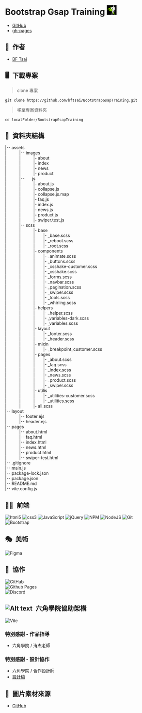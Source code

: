 # Bootstrap Gsap Training ![Alt text](images/gsap-icon.png)  

* [GitHub](https://github.com/bftsai/BootstrapGsapTraining)  
* [gh-pages](https://bftsai.github.io/BootstrapGsapTraining/)  

## 🕺&ensp;作者
  - [BF Tsai](https://github.com/bftsai)  

## 🖥&ensp;下載專案
> clone 專案  
```
git clone https://github.com/bftsai/BootstrapGsapTraining.git   
```

> 移至專案資料夾  
```
cd localFolder/BootstrapGsapTraining  
```

## 📂&ensp;資料夾結構
|-- assets  
|&emsp;&emsp;&emsp;|-- images  
|&emsp;&emsp;&emsp;|&emsp;&emsp;&emsp;|- about  
|&emsp;&emsp;&emsp;|&emsp;&emsp;&emsp;|- index  
|&emsp;&emsp;&emsp;|&emsp;&emsp;&emsp;|- news  
|&emsp;&emsp;&emsp;|&emsp;&emsp;&emsp;|- product  
|&emsp;&emsp;&emsp;|-- &emsp;&ensp;js  
|&emsp;&emsp;&emsp;|&emsp;&emsp;&emsp;|- about.js  
|&emsp;&emsp;&emsp;|&emsp;&emsp;&emsp;|- collapse.js  
|&emsp;&emsp;&emsp;|&emsp;&emsp;&emsp;|- collapse.js.map  
|&emsp;&emsp;&emsp;|&emsp;&emsp;&emsp;|- faq.js  
|&emsp;&emsp;&emsp;|&emsp;&emsp;&emsp;|- index.js  
|&emsp;&emsp;&emsp;|&emsp;&emsp;&emsp;|- news.js  
|&emsp;&emsp;&emsp;|&emsp;&emsp;&emsp;|- product.js  
|&emsp;&emsp;&emsp;|&emsp;&emsp;&emsp;|- swiper.test.js  
|&emsp;&emsp;&emsp;|-- scss  
|&emsp;&emsp;&emsp;|&emsp;&emsp;&emsp;|- base  
|&emsp;&emsp;&emsp;|&emsp;&emsp;&emsp;|&emsp;&emsp;|- _base.scss  
|&emsp;&emsp;&emsp;|&emsp;&emsp;&emsp;|&emsp;&emsp;|- _reboot.scss  
|&emsp;&emsp;&emsp;|&emsp;&emsp;&emsp;|&emsp;&emsp;|- _root.scss  
|&emsp;&emsp;&emsp;|&emsp;&emsp;&emsp;|- components  
|&emsp;&emsp;&emsp;|&emsp;&emsp;&emsp;|&emsp;&emsp;|- _animate.scss  
|&emsp;&emsp;&emsp;|&emsp;&emsp;&emsp;|&emsp;&emsp;|- _buttons.scss  
|&emsp;&emsp;&emsp;|&emsp;&emsp;&emsp;|&emsp;&emsp;|- _csshake-customer.scss  
|&emsp;&emsp;&emsp;|&emsp;&emsp;&emsp;|&emsp;&emsp;|- _csshake.scss  
|&emsp;&emsp;&emsp;|&emsp;&emsp;&emsp;|&emsp;&emsp;|- _forms.scss  
|&emsp;&emsp;&emsp;|&emsp;&emsp;&emsp;|&emsp;&emsp;|- _navbar.scss  
|&emsp;&emsp;&emsp;|&emsp;&emsp;&emsp;|&emsp;&emsp;|- _pagination.scss  
|&emsp;&emsp;&emsp;|&emsp;&emsp;&emsp;|&emsp;&emsp;|- _swiper.scss  
|&emsp;&emsp;&emsp;|&emsp;&emsp;&emsp;|&emsp;&emsp;|- _tools.scss  
|&emsp;&emsp;&emsp;|&emsp;&emsp;&emsp;|&emsp;&emsp;|- _whirling.scss  
|&emsp;&emsp;&emsp;|&emsp;&emsp;&emsp;|- helpers  
|&emsp;&emsp;&emsp;|&emsp;&emsp;&emsp;|&emsp;&emsp;|- _helper.scss  
|&emsp;&emsp;&emsp;|&emsp;&emsp;&emsp;|&emsp;&emsp;|- _variables-dark.scss  
|&emsp;&emsp;&emsp;|&emsp;&emsp;&emsp;|&emsp;&emsp;|- _variables.scss  
|&emsp;&emsp;&emsp;|&emsp;&emsp;&emsp;|- layout  
|&emsp;&emsp;&emsp;|&emsp;&emsp;&emsp;|&emsp;&emsp;|- _footer.scss  
|&emsp;&emsp;&emsp;|&emsp;&emsp;&emsp;|&emsp;&emsp;|- _header.scss  
|&emsp;&emsp;&emsp;|&emsp;&emsp;&emsp;|- mixin  
|&emsp;&emsp;&emsp;|&emsp;&emsp;&emsp;|&emsp;&emsp;|- _breakpoint_customer.scss  
|&emsp;&emsp;&emsp;|&emsp;&emsp;&emsp;|- pages  
|&emsp;&emsp;&emsp;|&emsp;&emsp;&emsp;|&emsp;&emsp;|- _about.scss  
|&emsp;&emsp;&emsp;|&emsp;&emsp;&emsp;|&emsp;&emsp;|- _faq.scss  
|&emsp;&emsp;&emsp;|&emsp;&emsp;&emsp;|&emsp;&emsp;|- _index.scss  
|&emsp;&emsp;&emsp;|&emsp;&emsp;&emsp;|&emsp;&emsp;|- _news.scss  
|&emsp;&emsp;&emsp;|&emsp;&emsp;&emsp;|&emsp;&emsp;|- _product.scss  
|&emsp;&emsp;&emsp;|&emsp;&emsp;&emsp;|&emsp;&emsp;|- _swiper.scss  
|&emsp;&emsp;&emsp;|&emsp;&emsp;&emsp;|- utilis  
|&emsp;&emsp;&emsp;|&emsp;&emsp;&emsp;|&emsp;&emsp;|- _utilities-customer.scss  
|&emsp;&emsp;&emsp;|&emsp;&emsp;&emsp;|&emsp;&emsp;|- _utilities.scss  
|&emsp;&emsp;&emsp;|&emsp;&emsp;&emsp;|- all.scss  
|-- layout  
|&emsp;&emsp;&emsp;|-- footer.ejs  
|&emsp;&emsp;&emsp;|-- header.ejs  
|-- pages  
|&emsp;&emsp;&emsp;|-- about.html  
|&emsp;&emsp;&emsp;|-- faq.html  
|&emsp;&emsp;&emsp;|-- index.html  
|&emsp;&emsp;&emsp;|-- news.html  
|&emsp;&emsp;&emsp;|-- product.html  
|&emsp;&emsp;&emsp;|-- swiper-test.html  
|-- .gitignore  
|-- main.js  
|-- package-lock.json  
|-- package.json  
|-- README.md  
|-- vite.config.js  

## 🧑‍💻&ensp;前端
![html5](https://camo.githubusercontent.com/49fbb99f92674cc6825349b154b65aaf4064aec465d61e8e1f9fb99da3d922a1/68747470733a2f2f696d672e736869656c64732e696f2f62616467652f68746d6c352d2532334533344632362e7376673f7374796c653d666f722d7468652d6261646765266c6f676f3d68746d6c35266c6f676f436f6c6f723d7768697465)
![css3](https://camo.githubusercontent.com/e6b67b27998fca3bccf4c0ee479fc8f9de09d91f389cccfbe6cb1e29c10cfbd7/68747470733a2f2f696d672e736869656c64732e696f2f62616467652f637373332d2532333135373242362e7376673f7374796c653d666f722d7468652d6261646765266c6f676f3d63737333266c6f676f436f6c6f723d7768697465)
![JavaScript](https://img.shields.io/badge/javascript-%23323330.svg?style=for-the-badge&logo=javascript&logoColor=%23F7DF1E)
![jQuery](https://img.shields.io/badge/jquery-%230769AD.svg?style=for-the-badge&logo=jquery&logoColor=white)
![NPM](https://img.shields.io/badge/NPM-%23CB3837.svg?style=for-the-badge&logo=npm&logoColor=white)
![NodeJS](https://img.shields.io/badge/node.js-6DA55F?style=for-the-badge&logo=node.js&logoColor=white)
![Git](https://img.shields.io/badge/git-%23F05033.svg?style=for-the-badge&logo=git&logoColor=white)
![Bootstrap](https://img.shields.io/badge/bootstrap-%238511FA.svg?style=for-the-badge&logo=bootstrap&logoColor=white)  

## 🎭&ensp;美術  
![Figma](https://img.shields.io/badge/figma-%23F24E1E?style=for-the-badge&logo=figma&logoColor=white)    

## 🤝&ensp;協作  
![GitHub](https://img.shields.io/badge/github-%23121011.svg?style=for-the-badge&logo=github&logoColor=white)  
![Github Pages](https://img.shields.io/badge/github%20pages-121013?style=for-the-badge&logo=github&logoColor=white)  
![Discord](https://img.shields.io/badge/Discord-%235865F2.svg?style=for-the-badge&logo=discord&logoColor=white)  

## ![Alt text](hexschool-logo.png)&ensp;六角學院協助架構
![Vite](https://img.shields.io/badge/vite-%23646CFF.svg?style=for-the-badge&logo=vite&logoColor=white)
### 特別感謝 - 作品指導
  - 六角學院 / 洧杰老師
    
### 特別感謝 - 設計協作
  - 六角學院 / 合作設計師
  - [設計稿](https://www.figma.com/file/zth5XUKMHePyTIxwxYbuBi/2023-切版夏季班-W8---AI-虛擬陪伴?type=design&node-id=0-1&mode=design&t=wWrJSUjDvbGsgaKc-0)

## 🌄&ensp;圖片素材來源
- [GitHub](https://github.com/hexschool/2022-web-layout-training/tree/main/week8-ai)







